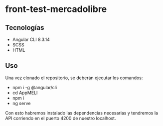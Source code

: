 # front-test-mercadolibre

## Tecnologías
- Angular CLI 8.3.14
- SCSS
- HTML

## Uso
Una vez clonado el repositorio, se deberán ejecutar los comandos:
- npm i -g @angular/cli
- cd AppMELI
- npm i
- ng serve

Con esto habremos instalado las dependencias necesarias y tendremos la API corriendo en el puerto 4200 de nuestro localhost.

